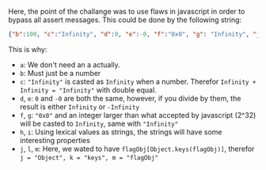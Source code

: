 Here, the point of the challange was to use flaws in javascript in order to bypass all assert messages. This could be done by the following string:
```json
{"b":100, "c":"Infinity", "d":0, "e":-0, "f":"0x0", "g": "Infinity", "j": "Object", "l": "keys", "m":"flagObj", "h": "-1", "i": "-12"}
```

This is why:

* `a`: We don't need an a actually.
* `b`: Must just be a number
* `c`: `"Infinity"` is casted as `Infinity` when a number. Therefor `Infinity + Infinity = "Infinity"` with double equal.
* `d`, `e`: `0` and `-0` are both the same, however, if you divide by them, the result is either `Infinity` or `-Infinity`
* `f`, `g`: `"0x0"` and an integer larger than what accepted by javascript (2^32) will be casted to `Infinity`, same with `"Infinity"`
* `h`, `i`: Using lexical values as strings, the strings will have some interesting properties
* `j`, `l`, `m`: Here, we wated to have `flagObj[Object.keys(flagObj)]`, therefor `j = "Object", k = "keys", m = "flagObj"`
